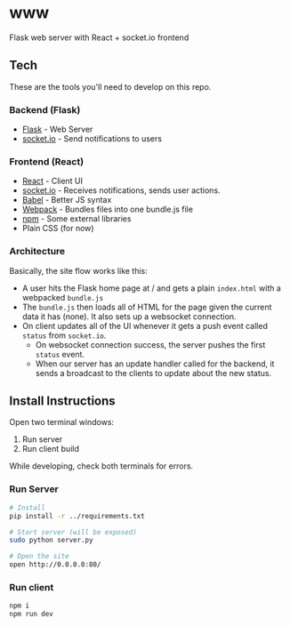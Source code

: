 # www

Flask web server with React + socket.io frontend

## Tech

These are the tools you'll need to develop on this repo.

### Backend (Flask)
- [Flask](http://flask.pocoo.org/) - Web Server
- [socket.io](https://github.com/miguelgrinberg/Flask-SocketIO) - Send notifications to users

### Frontend (React)
- [React](https://facebook.github.io/react/) - Client UI
- [socket.io](http://socket.io/) - Receives notifications, sends user actions.
- [Babel](https://babeljs.io/docs/learn-es2015/) - Better JS syntax
- [Webpack](https://webpack.github.io/) - Bundles files into one bundle.js file
- [npm](https://www.npmjs.com/) - Some external libraries
- Plain CSS (for now)

### Architecture

Basically, the site flow works like this:
- A user hits the Flask home page at / and gets a plain `index.html` with a webpacked `bundle.js`
- The `bundle.js` then loads all of HTML for the page given the current data it has (none). It also sets up a websocket connection.
- On client updates all of the UI whenever it gets a push event called `status` from `socket.io`.
  - On websocket connection success, the server pushes the first `status` event.
  - When our server has an update handler called for the backend, it sends a broadcast to the clients to update about the new status.

## Install Instructions

Open two terminal windows:

1. Run server
2. Run client build

While developing, check both terminals for errors.

### Run Server

```sh
# Install
pip install -r ../requirements.txt

# Start server (will be exposed)
sudo python server.py

# Open the site
open http://0.0.0.0:80/
```

### Run client

```sh
npm i
npm run dev
```

